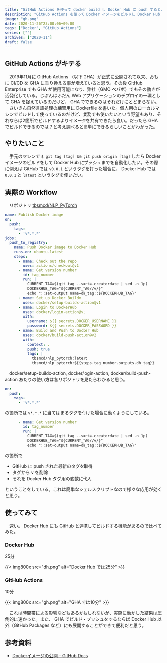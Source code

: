 ```yaml
---
title: "GitHub Actions を使って docker build し Docker Hub に push すると、速くて良い"
description: "GitHub Actions を使って Docker イメージをビルドし Docker Hub に push すると速くて便利だった。"
image: "gh.png"
date: 2020-11-26T23:00:06+09:00
tags: ["Docker", "GitHub Actions"]
series: [""]
archives: ["2020-11"]
draft: false
---
```


## GitHub Actions がキテる

　2019年11月に GitHub Actions （以下 GHA）が正式に公開されて以来、おもに CI/CD を GHA に乗り換える事が増えていると思う。その後 GitHub Enterprise でも GHA が使用可能になり、弊社（GMO ペパボ）でもその動きが活発化している。じぶんはふだん Web アプリケーションのデプロイの一環として GHA を捉えているのだけど、 GHA でできるのはそれだけにとどまらない。  
　さいきん自然言語処理の練習用に Dockerfile を書いた。個人用のローカルマシンでビルドして使っているのだけど、業務でも使いたいという野望もあり、それならば2箇所でビルドするよりイメージを共有できたら良い。だったら GHA でビルドできるのでは？と考え調べると簡単にできるらしいことがわかった。

## やりたいこと

　手元のマシンで `$ git tag [tag] && git push origin [tag]` したら Docker イメージのビルドをして Docker Hub にプッシュまでを自動化したい。その際に例えば GitHub では `v0.0.1` というタグを打った場合に、 Docker Hub では `0.0.1` と `latest` というタグを使いたい。

## 実際の Workflow

　リポジトリ [tbsmcd/NLP_PyTorch](https://github.com/tbsmcd/NLP_PyTorch)

```yml
name: Publish Docker image
on:
  push:
    tags:
      - 'v*.*.*'
jobs:
  push_to_registry:
    name: Push Docker image to Docker Hub
    runs-on: ubuntu-latest
    steps:
      - name: Check out the repo
        uses: actions/checkout@v2
      - name: Get version number
        id: tag_number
        run: |
          CURRENT_TAG=$(git tag --sort=-creatordate | sed -n 1p)
          DOCKERHUB_TAG="${CURRENT_TAG//v/}"
          echo "::set-output name=dh_tag::${DOCKERHUB_TAG}"
      - name: Set up Docker Buildx
        uses: docker/setup-buildx-action@v1
      - name: Login to DockerHub
        uses: docker/login-action@v1
        with:
          username: ${{ secrets.DOCKER_USERNAME }}
          password: ${{ secrets.DOCKER_PASSWORD }}
      - name: Build and Push to Docker Hub
        uses: docker/build-push-action@v2
        with:
          context: .
          push: true
          tags: |
            tbsmcd/nlp_pytorch:latest
            tbsmcd/nlp_pytorch:${{steps.tag_number.outputs.dh_tag}}
```

　docker/setup-buildx-action, docker/login-action, docker/build-push-action あたりの使い方は各リポジトリを見たらわかると思う。

```yml
on:
  push:
    tags:
      - 'v*.*.*'
```

の箇所では `v*.*.*` に当てはまるタグを付けた場合に動くようにしている。

```yml
      - name: Get version number
        id: tag_number
        run: |
          CURRENT_TAG=$(git tag --sort=-creatordate | sed -n 1p)
          DOCKERHUB_TAG="${CURRENT_TAG//v/}"
          echo "::set-output name=dh_tag::${DOCKERHUB_TAG}"
```

の箇所で 

- GitHub に push された最新のタグを取得
- タグから v を削除
- それを Docker Hub タグ用の変数に代入

ということをしている。これは簡単なシェルスクリプトなので様々な応用が効くと思う。

## 使ってみて

　速い。 Docker Hub にも GitHub と連携してビルドする機能があるので比べてみた。

### Docker Hub

25分

{{< img800x src="dh.png" alt="Docker Hub では25分" >}}

### GitHub Actions

10分

{{< img800x src="gh.png" alt="GHA では10分" >}}

　これは時間帯による影響などもあるかもしれないが、実際に動かした結果は圧倒的に速かった。また、 GHA でビルド・プッシュをするならば Docker Hub 以外（GitHub Packages など）にも展開することができて便利だと思う。

## 参考資料

- [Dockerイメージの公開 - GitHub Docs](https://docs.github.com/ja/free-pro-team@latest/actions/guides/publishing-docker-images)　

